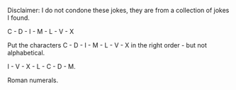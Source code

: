 Disclaimer: I do not condone these jokes, they are from a collection of jokes I found.

C - D - I - M - L - V - X

Put the characters C - D - I - M - L - V - X in the right order - but not alphabetical.

I - V - X - L - C - D - M.

Roman numerals.

